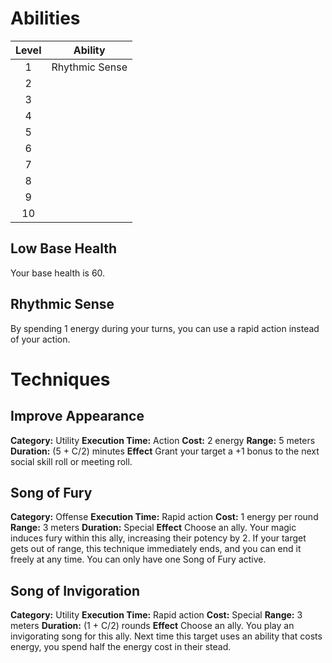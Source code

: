 # Abilities
| Level | Ability        |
| :---: | -------------- |
|   1   | Rhythmic Sense |
|   2   |                |
|   3   |                |
|   4   |                |
|   5   |                |
|   6   |                |
|   7   |                |
|   8   |                |
|   9   |                |
|  10   |                |
## Low Base Health
Your base health is 60.

## Rhythmic Sense
By spending 1 energy during your turns, you can use a rapid action instead of your action. 

# Techniques
## Improve Appearance
**Category:** Utility
**Execution Time:** Action
**Cost:** 2 energy
**Range:** 5 meters
**Duration:** (5 + C/2) minutes
**Effect**
	Grant your target a +1 bonus to the next social skill roll or meeting roll.

## Song of Fury
**Category:** Offense
**Execution Time:** Rapid action
**Cost:** 1 energy per round
**Range:** 3 meters
**Duration:** Special
**Effect**
	Choose an ally. Your magic induces fury within this ally, increasing their potency by 2. 
	If your target gets out of range, this technique immediately ends, and you can end it freely at any time.
	You can only have one Song of Fury active.

## Song of Invigoration
**Category:** Utility
**Execution Time:** Rapid action 
**Cost:** Special
**Range:** 3 meters
**Duration:** (1 + C/2) rounds
**Effect**
	Choose an ally. You play an invigorating song for this ally. Next time this target uses an ability that costs energy, you spend half the energy cost in their stead.